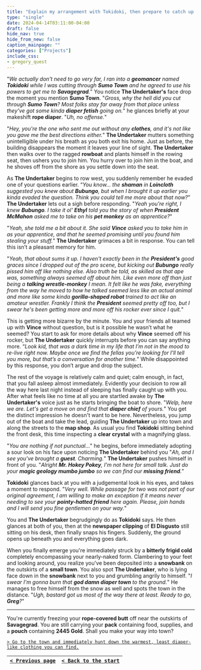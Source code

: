```yaml
---
title: "Explain my arrangement with Tokidoki, then prepare to catch up with El Disgusto in Savagegrad."
type: "single"
date: 2024-04-14T03:11:00-04:00
draft: false
hide_nav: true
hide_from_new: false
caption_mainpage: ""
categories: ["Projects"]
include_css:
- gregory_quest
---
```


"*We actually don't need to go very far, I ran into a **geomancer** named **Tokidoki** while I was cutting through **Sumo Town** and he agreed to use his powers to get me to **Savagegrad**.*" You notice **The Undertaker's** face drop the moment you mention **Sumo Town**. "*Gross, why the hell did you cut through **Sumo Town**? Most folks stay far away from that place unless they've got some kinda **diaper fetish** going on.*" he glances briefly at your makeshift **rope diaper**. "*Uh, no offense.*"

"*Hey, you're the one who sent me out without any **clothes**, and it's not like you gave me the best directions either.*" **The Undertaker** mutters something unintelligible under his breath as you both exit his home. Just as before, the building disappears the moment it leaves your line of sight. **The Undertaker** then walks over to the ragged **rowboat** and plants himself in the rowing seat, then ushers you to join him. You hurry over to join him in the boat, and he shoves off from the shore as you settle down into the seat. 

As **The Undertaker** begins to row west, you suddenly remember he evaded one of your questions earlier. “*You know… the **shaman** in **Loincloth** suggested you knew about **Bubungo**, but when I brought it up earlier you kinda evaded the question. Think you could tell me more about that now?*” **The Undertaker** lets out a sigh before responding. "*Yeah you're right, I knew **Bubungo**. I take it ol' **Ethyl** told you the story of when **President McMahon** asked me to take on his **pet monkey** as an apprentice?*"

"*Yeah, she told me a bit about it. She said **Vince** asked you to take him in as your apprentice, and that he seemed promising until you found him stealing your stuff.*" **The Undertaker** grimaces a bit in response. You can tell this isn’t a pleasant memory for him.

"*Yeah, that about sums it up. I haven't exactly been in the **President's** good graces since I dropped out of the pro scene, but kicking out **Bubungo** really pissed him off like nothing else. Also truth be told, as skilled as that ape was, something always seemed off about him. Like even more off than just being a **talking wrestle-monkey** I mean. It felt like he was fake, everything from the way he moved to how he talked seemed less like an actual animal and more like some kinda **gorilla-shaped robot** trained to act like an amateur wrestler. Frankly I think the **President** seemed pretty off too, but I swear he's been getting more and more off his rocker ever since I quit.*"

This is getting more bizarre by the minute. You and your friends all teamed up with **Vince** without question, but is it possible he wasn’t what he seemed? You start to ask for more details about why **Vince** seemed off his rocker, but **The Undertaker** quickly interrupts before you can say anything more. “*Look kid, that was a dark time in my life that I’m not in the mood to re-live right now. Maybe once we find the fellas you’re looking for I’ll tell you more, but that’s a conversation for another time.*” While disappointed by this response, you don’t argue and drop the subject.

The rest of the voyage is relatively calm and quiet; calm enough, in fact, that you fall asleep almost immediately. Evidently your decision to row all the way here last night instead of sleeping has finally caught up with you. After what feels like no time at all you are startled awake by **The Undertaker's** voice just as he starts bringing the boat to shore. "*Welp, here we are. Let's get a move on and find that **diaper chief** of yours.*" You get the distinct impression he doesn't want to be here. Nevertheless, you jump out of the boat and take the lead, guiding **The Undertaker** up into town and along the streets to the **map shop**. As usual you find **Tokidoki** sitting behind the front desk, this time inspecting a **clear crystal** with a magnifying glass.

"*You are nothing if not punctual...*" he begins, before immediately adopting a sour look on his face upon noticing **The Undertaker** behind you "*Ah, and I see you've brought a **guest**. Charming.*" **The Undertaker** pushes himself in front of you. "*Alright **Mr. Hokey Pokey**, I'm not here for small talk. Just do your **magic geology mumbo jumbo** so we can find our **missing friend**.*"

**Tokidoki** glances back at you with a judgemental look in his eyes, and takes a moment to respond. "*Very well. While passage for two was not part of our original agreement, I am willing to make an exception if it means never needing to see your **pointy-hatted friend** here again. Please, join hands and I will send you fine gentlemen on your way.*" 

You and **The Undertaker** begrudgingly do as **Tokidoki** says. He then glances at both of you, then at the **newspaper clipping** of **El Disgusto** still sitting on his desk, then finally snaps his fingers. Suddenly, the ground opens up beneath you and everything goes dark.

When you finally emerge you're immediately struck by a **bitterly frigid cold** completely encompassing your nearly-naked form. Clambering to your feet and looking around, you realize you've been deposited into a **snowbank** on the outskirts of a **small town**. You also spot **The Undertaker**, who is lying face down in the **snowbank** next to you and grumbling angrily to himself. "*I swear I'm gonna burn that **god damn diaper town** to the ground.*" He manages to free himself from the snow as well and spots the town in the distance. "*Ugh, bastard got us most of the way there at least. Ready to go, **Greg**?*"

---

You're currently freezing your **rope-covered butt** off near the outskirts of **Savagegrad**. You are still carrying your **pack** containing food, supplies, and a **pouch** containing **2445 Gold**. Shall you make your way into town?

[``> Go to the town and immediately hunt down the warmest, least diaper-like clothing you can find.``](../94)

|[``< Previous page``](../92)|[``< Back to the start``](../)|
|---|---|